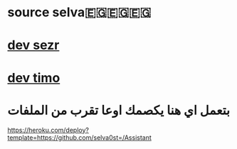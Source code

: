 # source selva🇪🇬🇪🇬🇪🇬
# [dev sezr](https://t.me/ttccss)
# [dev timo](https://t.me/tt_t_4)




# بتعمل اي هنا يكصمك اوعا تقرب من الملفات

https://heroku.com/deploy?template=https://github.com/selva0st=/Assistant

